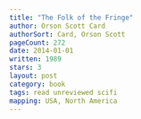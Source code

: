 ```yaml
---
title: "The Folk of the Fringe"
author: Orson Scott Card
authorSort: Card, Orson Scott
pageCount: 272
date: 2014-01-01
written: 1989
stars: 3
layout: post
category: book
tags: read unreviewed scifi
mapping: USA, North America
---
```

